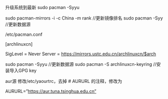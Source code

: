 升级系统到最新
sudo pacman -Syyu

sudo pacman-mirrors -i -c China -m rank //更新镜像排名
sudo pacman -Syy //更新数据源

/etc/pacman.conf

[archlinuxcn]

SigLevel = Never
Server = https://mirrors.ustc.edu.cn/archlinuxcn/$arch

sudo pacman -Syyu //更新数据源
sudo pacman -S archlinuxcn-keyring //安装导入GPG key

aur源
修改/etc/yaourtrc，去掉 # AURURL 的注释，修改为

AURURL=”https://aur.tuna.tsinghua.edu.cn”

